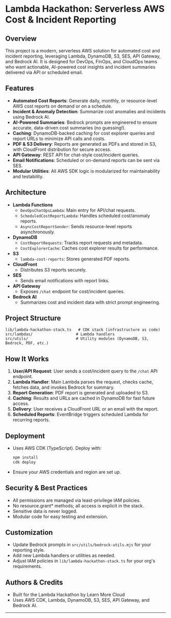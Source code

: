 # Lambda Hackathon: Serverless AWS Cost & Incident Reporting

## Overview
This project is a modern, serverless AWS solution for automated cost and incident reporting, leveraging Lambda, DynamoDB, S3, SES, API Gateway, and Bedrock AI. It is designed for DevOps, FinOps, and CloudOps teams who want actionable, AI-powered cost insights and incident summaries delivered via API or scheduled email.

## Features
- **Automated Cost Reports**: Generate daily, monthly, or resource-level AWS cost reports on demand or on a schedule.
- **Incident & Anomaly Detection**: Summarize cost anomalies and incidents using Bedrock AI.
- **AI-Powered Summaries**: Bedrock prompts are engineered to ensure accurate, data-driven cost summaries (no guessing!).
- **Caching**: DynamoDB-backed caching for cost explorer queries and report URLs to minimize API calls and costs.
- **PDF & S3 Delivery**: Reports are generated as PDFs and stored in S3, with CloudFront distribution for secure access.
- **API Gateway**: REST API for chat-style cost/incident queries.
- **Email Notifications**: Scheduled or on-demand reports can be sent via SES.
- **Modular Utilities**: All AWS SDK logic is modularized for maintainability and testability.

## Architecture
- **Lambda Functions**
  - `DevOpsChatOpsLambda`: Main entry for API/chat requests.
  - `ScheduledCostReportLambda`: Handles scheduled cost/anomaly reports.
  - `AsyncCostReportSender`: Sends resource-level reports asynchronously.
- **DynamoDB**
  - `CostReportRequests`: Tracks report requests and metadata.
  - `CostExplorerCache`: Caches cost explorer results for performance.
- **S3**
  - `lambda-cost-reports`: Stores generated PDF reports.
- **CloudFront**
  - Distributes S3 reports securely.
- **SES**
  - Sends email notifications with report links.
- **API Gateway**
  - Exposes `/chat` endpoint for cost/incident queries.
- **Bedrock AI**
  - Summarizes cost and incident data with strict prompt engineering.

## Project Structure
```
lib/lambda-hackathon-stack.ts   # CDK stack (infrastructure as code)
src/lambdas/                   # Lambda handlers
src/utils/                     # Utility modules (DynamoDB, S3, Bedrock, PDF, etc.)
```

## How It Works
1. **User/API Request**: User sends a cost/incident query to the `/chat` API endpoint.
2. **Lambda Handler**: Main Lambda parses the request, checks cache, fetches data, and invokes Bedrock for summary.
3. **Report Generation**: PDF report is generated and uploaded to S3.
4. **Caching**: Results and URLs are cached in DynamoDB for fast future access.
5. **Delivery**: User receives a CloudFront URL or an email with the report.
6. **Scheduled Reports**: EventBridge triggers scheduled Lambda for recurring reports.

## Deployment
- Uses AWS CDK (TypeScript). Deploy with:
  ```sh
  npm install
  cdk deploy
  ```
- Ensure your AWS credentials and region are set up.

## Security & Best Practices
- All permissions are managed via least-privilege IAM policies.
- No resource.grant* methods; all access is explicit in the stack.
- Sensitive data is never logged.
- Modular code for easy testing and extension.

## Customization
- Update Bedrock prompts in `src/utils/bedrock-utils.mjs` for your reporting style.
- Add new Lambda handlers or utilities as needed.
- Adjust IAM policies in `lib/lambda-hackathon-stack.ts` for your org's requirements.

## Authors & Credits
- Built for the Lambda Hackathon by Learn More Cloud
- Uses AWS CDK, Lambda, DynamoDB, S3, SES, API Gateway, and Bedrock AI.

---

